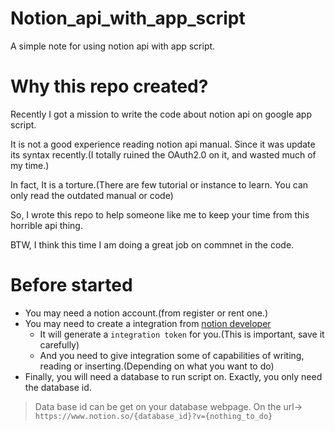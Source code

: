# Notion_api_with_app_script
A simple note for using notion api with app script.

# Why this repo created?
Recently I got a mission to write the code about notion api on google app script.

It is not a good experience reading notion api manual. Since it was update its syntax recently.(I totally ruined the OAuth2.0 on it, and wasted much of my time.)

In fact, It is a torture.(There are few tutorial or instance to learn. You can only read the outdated manual or code)

So, I wrote this repo to help someone like me to keep your time from this horrible api thing.

BTW, I think this time I am doing a great job on commnet in the code.

# Before started
* You may need a notion account.(from register or rent one.)
* You may need to create a integration from [notion developer](https://developers.notion.com/)
  * It will generate a ```integration token``` for you.(This is important, save it carefully)
  * And you need to give integration some of capabilities of writing, reading or inserting.(Depending on what you want to do)
* Finally, you will need a database to run script on. Exactly, you only need the database id.
> Data base id can be get on your database webpage. On the url-> ```https://www.notion.so/{database_id}?v={nothing_to_do}```
